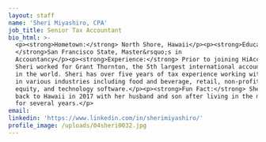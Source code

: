 ```yaml
---
layout: staff
name: 'Sheri Miyashiro, CPA'
job_title: Senior Tax Accountant
bio_html: >-
  <p><strong>Hometown:</strong> North Shore, Hawaii</p><p><strong>Education:
  </strong>San Francisco State, Master&rsquo;s in
  Accountancy</p><p><strong>Experience:</strong> Prior to joining HiAccounting,
  Sheri worked for Grant Thornton, the 5th largest international accounting firm
  in the world. Sheri has over five years of tax experience working with clients
  in various industries including food and beverage, retail, non-profit, private
  equity, and technology software.</p><p><strong>Fun Fact:</strong> Sheri moved
  back to Hawaii in 2017 with her husband and son after living in the mainland
  for several years.</p>
email:
linkedin: 'https://www.linkedin.com/in/sherimiyashiro/'
profile_image: /uploads/04sheri0032.jpg
---
```


